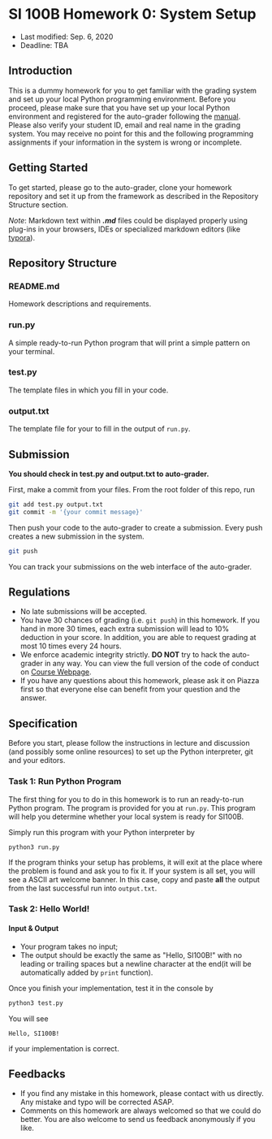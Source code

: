 # SI 100B Homework 0: System Setup

* Last modified: Sep. 6, 2020
* Deadline: TBA

## Introduction

This is a dummy homework for you to get familiar with the grading system and set up your local Python programming environment. Before you proceed, please make sure that you have set up your local Python environment and registered for the auto-grader following the [manual](https://si100b.org/content/gitlab-manual.pdf). Please also verify your student ID, email and real name in the grading system. You may receive no point for this and the following programming assignments if your information in the system is wrong or incomplete.

## Getting Started

To get started, please go to the auto-grader, clone your homework repository and set it up from the framework as described in the Repository Structure section. 

*Note*: Markdown text within ***.md*** files could be displayed properly using plug-ins in your browsers, IDEs or specialized markdown editors (like [typora](<https://typora.io/>)).

## Repository Structure

### README.md

Homework descriptions and requirements.

### run.py

A simple ready-to-run Python program that will print a simple pattern on your terminal.

### test.py

The template files in which you fill in your code. 

### output.txt

The template file for your to fill in the output of `run.py`.

## Submission

**You should check in test.py and output.txt to auto-grader.**

First, make a commit from your files. From the root folder of this repo, run

```sh
git add test.py output.txt
git commit -m '{your commit message}'
```

Then push your code to the auto-grader to create a submission. Every push creates a new submission in the system.

```sh
git push
```

You can track your submissions on the web interface of the auto-grader.

## Regulations

- No late submissions will be accepted.
- You have 30 chances of grading (i.e. `git push`) in this homework. If you hand in more 30 times, each extra submission will lead to 10% deduction in your score. In addition, you are able to request grading at most 10 times every 24 hours.
- We enforce academic integrity strictly. **DO NOT** try to hack the auto-grader in any way. You can view the full version of the code of conduct on [Course Webpage](https://si100b.org/resource-policy/#policies).
- If you have any questions about this homework, please ask it on Piazza first so that everyone else can benefit from your question and the answer.

## Specification

Before you start, please follow the instructions in lecture and discussion (and possibly some online resources) to set up the Python interpreter, git and your editors.

### Task 1: Run Python Program

The first thing for you to do in this homework is to run an ready-to-run Python program. The program is provided for you at `run.py`. This program will help you determine whether your local system is ready for SI100B.

Simply run this program with your Python interpreter by

```shell
python3 run.py
```

If the program thinks your setup has problems, it will exit at the place where the problem is found and ask you to fix it. If your system is all set, you will see a ASCII art welcome banner. In this case, copy and paste **all** the output from the last successful run into `output.txt`.

### Task 2: Hello World!

#### Input & Output

* Your program takes no input;
* The output should be exactly the same as "Hello, SI100B!" with no leading or trailing spaces but a newline character at the end(it will be automatically added by `print` function).

Once you finish your implementation, test it in the console by

```sh
python3 test.py
```

You will see

```
Hello, SI100B!
```

if your implementation is correct.

## Feedbacks

* If you find any mistake in this homework, please contact with us directly. Any mistake and typo will be corrected ASAP.
* Comments on this homework are always welcomed so that we could do better. You are also welcome to send us feedback anonymously if you like.

